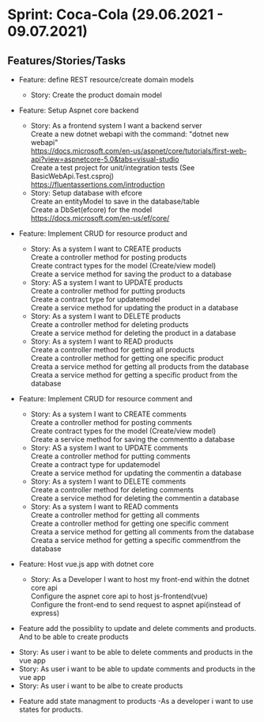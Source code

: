 # Sprint: Coca-Cola (29.06.2021 - 09.07.2021)


## Features/Stories/Tasks

* Feature: define REST resource/create domain models
  - Story: Create the product domain model  

* Feature: Setup Aspnet core backend  
  - Story: As a frontend system I want a backend server    
Create a new dotnet webapi with the command: "dotnet new webapi"  
https://docs.microsoft.com/en-us/aspnet/core/tutorials/first-web-api?view=aspnetcore-5.0&tabs=visual-studio  
Create a test project for unit/integration tests (See BasicWebApi.Test.csproj)  
https://fluentassertions.com/introduction  
  - Story: Setup database with efcore  
Create an entityModel to save in the database/table  
Create a DbSet(efcore) for the model  
https://docs.microsoft.com/en-us/ef/core/  

* Feature: Implement CRUD for resource product and 
  - Story: As a system I want to CREATE products  
Create a controller method for posting products  
Create contract types for the model (Create/view model)  
Create a service method for saving the product to a database
  - Story: AS a system I want to UPDATE products  
Create a controller method for putting products  
Create a contract type for updatemodel  
Create a service method for updating the product in a database  
  - Story: As a system I want to DELETE products  
Create a controller method for deleting products  
Create a service method for deleting the product in a database
  - Story: As a system I want to READ   products  
Create a controller method for getting all products   
Create a controller method for getting one specific product    
Creata a service method for getting all products from the database  
Creata a service method for getting a specific product from the database  

* Feature: Implement CRUD for resource comment and 
  - Story: As a system I want to CREATE comments  
Create a controller method for posting comments  
Create contract types for the model (Create/view model)  
Create a service method for saving the commentto a database
  - Story: AS a system I want to UPDATE comments  
Create a controller method for putting comments  
Create a contract type for updatemodel  
Create a service method for updating the commentin a database  
  - Story: As a system I want to DELETE comments  
Create a controller method for deleting comments  
Create a service method for deleting the commentin a database
  - Story: As a system I want to READ   comments  
Create a controller method for getting all comments   
Create a controller method for getting one specific comment   
Creata a service method for getting all comments from the database  
Creata a service method for getting a specific commentfrom the database  


* Feature: Host vue.js app with dotnet core  
  - Story: As a Developer I want to host my front-end within the dotnet core api  
Configure the aspnet core api to host js-frontend(vue)   
Configure the front-end to send request to aspnet api(instead of express)  

* Feature add the possiblity to update and delete comments and products. And to be able to create products
- Story: As user i want to be able to delete comments and products in the vue app
- Story: As user i want to be able to update comments and products in the vue app
- Story: As user i want to be albe to create products

* Feature add state managment to products
-As a developer i want to use states for products.


